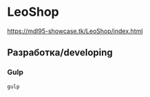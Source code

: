 # LeoShop
 https://mdl95-showcase.tk/LeoShop/index.html

##  Разработка/developing

###  Gulp

```
gulp
```